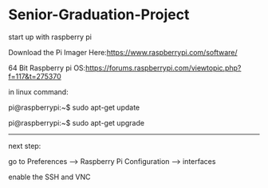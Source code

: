 # Senior-Graduation-Project

start up with raspberry pi

Download the Pi Imager Here:https://www.raspberrypi.com/software/

64 Bit Raspberry pi OS:https://forums.raspberrypi.com/viewtopic.php?f=117&t=275370

in linux command: 

pi@raspberrypi:~$ sudo apt-get update

pi@raspberrypi:~$ sudo apt-get upgrade

------
next step:

go to Preferences --> Raspberry Pi Configuration --> interfaces 

enable the SSH and VNC
